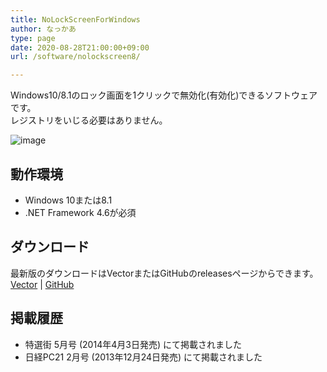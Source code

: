```yaml
---
title: NoLockScreenForWindows
author: なっかあ
type: page
date: 2020-08-28T21:00:00+09:00
url: /software/nolockscreen8/

---
```


Windows10/8.1のロック画面を1クリックで無効化(有効化)できるソフトウェアです。  
レジストリをいじる必要はありません。
  
![image](https://github.com/nakkaa/NoLockScreenForWindows/blob/master/nls.png?raw=true)

## 動作環境

* Windows 10または8.1
* .NET Framework 4.6が必須

## ダウンロード

最新版のダウンロードはVectorまたはGitHubのreleasesページからできます。  
[Vector](https://www.vector.co.jp/soft/winnt/util/se504289.html) 
| [GitHub](https://github.com/nakkaa/NoLockScreenForWindows)

## 掲載履歴

* 特選街 5月号 (2014年4月3日発売) にて掲載されました
* 日経PC21 2月号 (2013年12月24日発売) にて掲載されました
